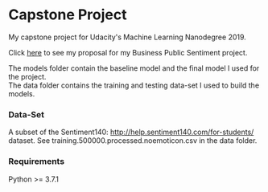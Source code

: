 # Capstone Project
My capstone project for Udacity's Machine Learning Nanodegree 2019.

Click [here](./proposal/proposal.md) to see my proposal for my Business Public Sentiment project.

The models folder contain the baseline model and the final model I used for the project.  
The data folder contains the training and testing data-set I used to build the models.

### Data-Set
A subset of the Sentiment140: http://help.sentiment140.com/for-students/ dataset. See training.500000.processed.noemoticon.csv in the data folder.

### Requirements
Python >= 3.7.1
